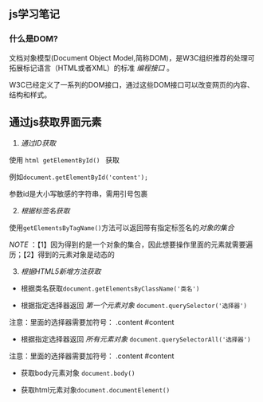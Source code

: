 ## js学习笔记


### 什么是DOM?  


文档对象模型(Document Object Model,简称DOM)，是W3C组织推荐的处理可拓展标记语言（HTML或者XML）的标准 _编程接口_ 。  
 
 W3C已经定义了一系列的DOM接口，通过这些DOM接口可以改变网页的内容、结构和样式。  



## 通过js获取界面元素  


1. _通过ID获取_  


使用 ```html getElementById() ``` 获取

例如```document.getElementById('content');```

参数id是大小写敏感的字符串，需用引号包裹


2. _根据标签名获取_  


使用```getElementsByTagName()```方法可以返回带有指定标签名的*对象的集合*

_NOTE_ ：【1】因为得到的是一个对象的集合，因此想要操作里面的元素就需要遍历；【2】得到的元素对象是动态的


3. _根据HTML5新增方法获取_



+ 根据类名获取```document.getElementsByClassName('类名')```  


+ 根据指定选择器返回 _第一个元素对象_ ```document.querySelector('选择器')```  


注意：里面的选择器需要加符号： .content  #content

+ 根据指定选择器返回 _所有元素对象_  ```document.querySelectorAll('选择器')```  

注意：里面的选择器需要加符号： .content  #content



+ 获取body元素对象 ```document.body()```


+ 获取html元素对象```document.documentElement()```  
